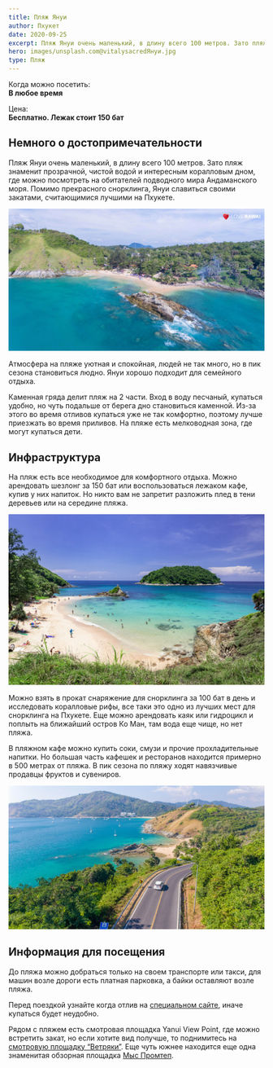 ```yaml
---
title: Пляж Януи
author: Пхукет
date: 2020-09-25
excerpt: Пляж Януи очень маленький, в длину всего 100 метров. Зато пляж знаменит прозрачной, чистой водой и интересным коралловым дном.
hero: images/unsplash.com@vitalysacredЯнуи.jpg
type: Пляж
---
```

Когда можно посетить:  
**В любое время**

Цена:  
**Бесплатно. Лежак стоит 150 бат**

## Немного о достопримечательности
Пляж Януи очень маленький, в длину всего 100 метров. Зато пляж знаменит прозрачной, чистой водой и интересным коралловым дном, где можно посмотреть на обитателей подводного мира Андаманского моря. Помимо прекрасного снорклинга, Януи славиться своими закатами, считающимися лучшими на Пхукете.

![Пляж Януи Yanui Beach](images/loverawai.comВетряки1.jpg "Закат. Источник loverawai.com")


Атмосфера на пляже уютная и спокойная, людей не так много, но в пик сезона становиться людно. Януи хорошо подходит для семейного отдыха.



Каменная гряда делит пляж на 2 части. Вход в воду песчаный, купаться удобно, но чуть подальше от берега дно становиться каменной. Из-за этого во время отливов купаться уже не так комфортно, поэтому лучше приезжать во время приливов. На пляже есть мелководная зона, где могут купаться дети. 

## Инфраструктура 
На пляж есть все необходимое для комфортного отдыха. Можно арендовать шезлонг за 150 бат или воспользоваться лежаком кафе, купив у них напиток. Но никто вам не запретит разложить плед в тени деревьев или на середине пляжа. 

![Пляж Януи Yanui Beach](images/JoeySantini.comЯнуи.jpg "Закат. Источник JoeySantini.com")

Можно взять в прокат снаряжение для снорклинга за 100 бат в день и исследовать коралловые рифы, все таки это одно из лучших мест для снорклинга на Пхукете. Еще можно арендовать каяк или гидроцикл и поплыть на ближайший остров Ко Ман, там вода еще чище, но нет пляжа.


В пляжном кафе можно купить соки, смузи и прочие прохладительные напитки. Но большая часть кафешек и ресторанов находится примерно в 500 метрах от пляжа. В пик сезона по пляжу ходят навязчивые продавцы фруктов и сувениров.
 
![Пляж Януи Yanui Beach](images/loverawai.comВетряки.jpg "Закат. Источник loverawai.com")

## Информация для посещения
До пляжа можно добраться только на своем транспорте или такси, для машин возле дороги есть платная парковка, а байки оставляют возле пляжа.


Перед поездкой узнайте когда отлив на [специальном сайте](https://www.tide-forecast.com/locations/Phuket/tides/latest), иначе купаться будет неудобно.


Рядом с пляжем есть смотровая площадка Yanui View Point, где можно встретить закат, но если хотите вид получше, то поднимитесь на [смотровую площадку “Ветряки”](https://we-travel.today/smotrovaya-ploshadka-vetryaki). Еще чуть южнее находится еще одна знаменитая обзорная площадка [Мыс Промтеп](https://we-travel.today/mys-promtep).


